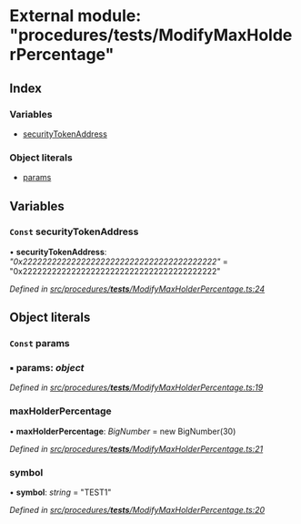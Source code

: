# External module: "procedures/**tests**/ModifyMaxHolderPercentage"

## Index

### Variables

- [securityTokenAddress](_procedures___tests___modifymaxholderpercentage_.md#const-securitytokenaddress)

### Object literals

- [params](_procedures___tests___modifymaxholderpercentage_.md#const-params)

## Variables

### `Const` securityTokenAddress

• **securityTokenAddress**: _"0x2222222222222222222222222222222222222222"_ = "0x2222222222222222222222222222222222222222"

_Defined in [src/procedures/**tests**/ModifyMaxHolderPercentage.ts:24](https://github.com/PolymathNetwork/polymath-sdk/blob/660aba8/src/procedures/__tests__/ModifyMaxHolderPercentage.ts#L24)_

## Object literals

### `Const` params

### ▪ **params**: _object_

_Defined in [src/procedures/**tests**/ModifyMaxHolderPercentage.ts:19](https://github.com/PolymathNetwork/polymath-sdk/blob/660aba8/src/procedures/__tests__/ModifyMaxHolderPercentage.ts#L19)_

### maxHolderPercentage

• **maxHolderPercentage**: _BigNumber_ = new BigNumber(30)

_Defined in [src/procedures/**tests**/ModifyMaxHolderPercentage.ts:21](https://github.com/PolymathNetwork/polymath-sdk/blob/660aba8/src/procedures/__tests__/ModifyMaxHolderPercentage.ts#L21)_

### symbol

• **symbol**: _string_ = "TEST1"

_Defined in [src/procedures/**tests**/ModifyMaxHolderPercentage.ts:20](https://github.com/PolymathNetwork/polymath-sdk/blob/660aba8/src/procedures/__tests__/ModifyMaxHolderPercentage.ts#L20)_
